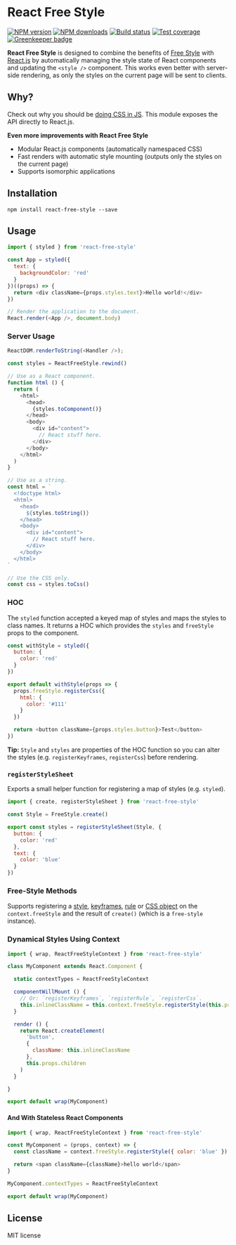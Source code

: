 # React Free Style

[![NPM version][npm-image]][npm-url]
[![NPM downloads][downloads-image]][downloads-url]
[![Build status][travis-image]][travis-url]
[![Test coverage][coveralls-image]][coveralls-url]
[![Greenkeeper badge](https://badges.greenkeeper.io/blakeembrey/react-free-style.svg)](https://greenkeeper.io/)

**React Free Style** is designed to combine the benefits of [Free Style](https://github.com/blakeembrey/free-style) with [React.js](https://github.com/facebook/react) by automatically managing the style state of React components and updating the `<style />` component. This works even better with server-side rendering, as only the styles on the current page will be sent to clients.

## Why?

Check out why you should be [doing CSS in JS](https://github.com/blakeembrey/free-style#why). This module exposes the API directly to React.js.

**Even more improvements with React Free Style**

* Modular React.js components (automatically namespaced CSS)
* Fast renders with automatic style mounting (outputs only the styles on the current page)
* Supports isomorphic applications

## Installation

```
npm install react-free-style --save
```

## Usage

```js
import { styled } from 'react-free-style'

const App = styled({
  text: {
    backgroundColor: 'red'
  }
})((props) => {
  return <div className={props.styles.text}>Hello world!</div>
})

// Render the application to the document.
React.render(<App />, document.body)
```

### Server Usage

```js
ReactDOM.renderToString(<Handler />);

const styles = ReactFreeStyle.rewind()

// Use as a React component.
function html () {
  return (
    <html>
      <head>
        {styles.toComponent()}
      </head>
      <body>
        <div id="content">
          // React stuff here.
        </div>
      </body>
    </html>
  )
}

// Use as a string.
const html = `
  <!doctype html>
  <html>
    <head>
      ${styles.toString()}
    </head>
    <body>
      <div id="content">
        // React stuff here.
      </div>
    </body>
  </html>
`

// Use the CSS only.
const css = styles.toCss()
```

### HOC

The `styled` function accepted a keyed map of styles and maps the styles to class names. It returns a HOC which provides the `styles` and `freeStyle` props to the component.

```js
const withStyle = styled({
  button: {
    color: 'red'
  }
})

export default withStyle(props => {
  props.freeStyle.registerCss({
    html: {
      color: '#111'
    }
  })

  return <button className={props.styles.button}>Test</button>
})
```

**Tip:** `Style` and `styles` are properties of the HOC function so you can alter the styles (e.g. `registerKeyframes`, `registerCss`) before rendering.

### `registerStyleSheet`

Exports a small helper function for registering a map of styles (e.g. `styled`).

```js
import { create, registerStyleSheet } from 'react-free-style'

const Style = FreeStyle.create()

export const styles = registerStyleSheet(Style, {
  button: {
    color: 'red'
  },
  text: {
    color: 'blue'
  }
})
```

### Free-Style Methods

Supports registering a [style](https://github.com/blakeembrey/free-style#styles), [keyframes](https://github.com/blakeembrey/free-style#keyframes), [rule](https://github.com/blakeembrey/free-style#rules) or [CSS object](https://github.com/blakeembrey/free-style#css-object) on the `context.freeStyle` and the result of `create()` (which is a `free-style` instance).

### Dynamical Styles Using Context

```js
import { wrap, ReactFreeStyleContext } from 'react-free-style'

class MyComponent extends React.Component {

  static contextTypes = ReactFreeStyleContext

  componentWillMount () {
    // Or: `registerKeyframes`, `registerRule`, `registerCss`.
    this.inlineClassName = this.context.freeStyle.registerStyle(this.props.style)
  }

  render () {
    return React.createElement(
      'button',
      {
        className: this.inlineClassName
      },
      this.props.children
    )
  }

}

export default wrap(MyComponent)
```

#### And With Stateless React Components

```js
import { wrap, ReactFreeStyleContext } from 'react-free-style'

const MyComponent = (props, context) => {
  const className = context.freeStyle.registerStyle({ color: 'blue' })

  return <span className={className}>hello world</span>
}

MyComponent.contextTypes = ReactFreeStyleContext

export default wrap(MyComponent)
```

## License

MIT license

[npm-image]: https://img.shields.io/npm/v/react-free-style.svg?style=flat
[npm-url]: https://npmjs.org/package/react-free-style
[downloads-image]: https://img.shields.io/npm/dm/react-free-style.svg?style=flat
[downloads-url]: https://npmjs.org/package/react-free-style
[travis-image]: https://img.shields.io/travis/blakeembrey/react-free-style.svg?style=flat
[travis-url]: https://travis-ci.org/blakeembrey/react-free-style
[coveralls-image]: https://img.shields.io/coveralls/blakeembrey/react-free-style.svg?style=flat
[coveralls-url]: https://coveralls.io/r/blakeembrey/react-free-style?branch=master
